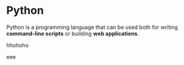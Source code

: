 # Python



Python is a programming language that can be used both for writing **command-line scripts** or building **web applications**.



hhohoho

eee
